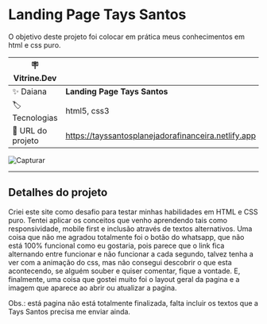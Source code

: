 # Landing Page Tays Santos

O objetivo deste projeto foi colocar em prática meus conhecimentos em html e css puro.

| :placard: Vitrine.Dev |     |
| -------------  | --- |
| :sparkles: Daiana        | **Landing Page Tays Santos**
| :label: Tecnologias | html5, css3
| :rocket: URL do projeto        | https://tayssantosplanejadorafinanceira.netlify.app



![Capturar](https://github.com/ILadyLuckI/landingPage-taysSantos/assets/69736274/0a8e6560-17af-4476-b891-4f515f45a5bd#vitrinedev)


---

## Detalhes do projeto

Criei este site como desafio para testar minhas habilidades em HTML e CSS puro. Tentei aplicar os conceitos que venho aprendendo tais como responsividade, mobile first e inclusão através de textos alternativos.
Uma coisa que não me agradou totalmente foi o botão do whatsapp, que não está 100% funcional como eu gostaria, pois parece que o link fica alternando entre funcionar e não funcionar a cada segundo, talvez tenha a ver com a animação do css, mas não consegui descobrir o que esta acontecendo, se alguém souber e quiser comentar, fique a vontade. E, finalmente, uma coisa que gostei muito foi o layout geral da pagina e a imagem que aparece ao abrir ou atualizar a pagina.

Obs.: está pagina não está totalmente finalizada, falta incluir os textos que a Tays Santos precisa me enviar ainda.
